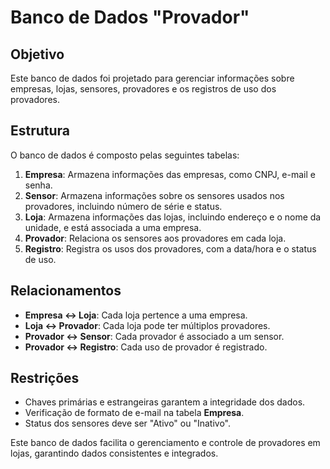 # Banco de Dados "Provador"

## Objetivo

Este banco de dados foi projetado para gerenciar informações sobre empresas, lojas, sensores, provadores e os registros de uso dos provadores.

## Estrutura

O banco de dados é composto pelas seguintes tabelas:

1. **Empresa**: Armazena informações das empresas, como CNPJ, e-mail e senha.
2. **Sensor**: Armazena informações sobre os sensores usados nos provadores, incluindo número de série e status.
3. **Loja**: Armazena informações das lojas, incluindo endereço e o nome da unidade, e está associada a uma empresa.
4. **Provador**: Relaciona os sensores aos provadores em cada loja.
5. **Registro**: Registra os usos dos provadores, com a data/hora e o status de uso.

## Relacionamentos

- **Empresa ↔ Loja**: Cada loja pertence a uma empresa.
- **Loja ↔ Provador**: Cada loja pode ter múltiplos provadores.
- **Provador ↔ Sensor**: Cada provador é associado a um sensor.
- **Provador ↔ Registro**: Cada uso de provador é registrado.

## Restrições

- Chaves primárias e estrangeiras garantem a integridade dos dados.
- Verificação de formato de e-mail na tabela **Empresa**.
- Status dos sensores deve ser "Ativo" ou "Inativo".

Este banco de dados facilita o gerenciamento e controle de provadores em lojas, garantindo dados consistentes e integrados.
